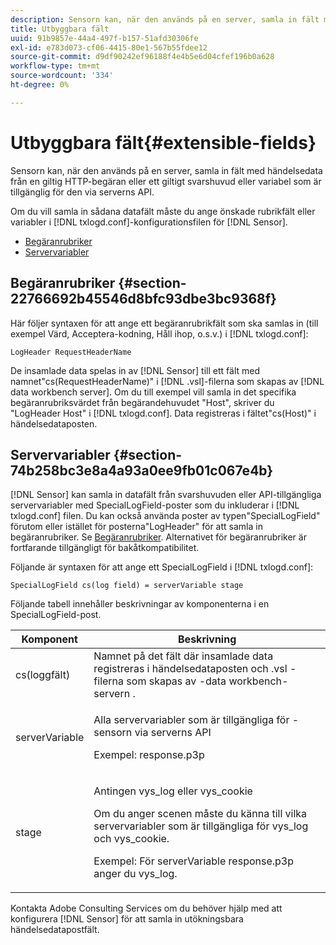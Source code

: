 ```yaml
---
description: Sensorn kan, när den används på en server, samla in fält med händelsedata från en giltig HTTP-begäran eller ett giltigt svarshuvud eller variabel som är tillgänglig för den via serverns API.
title: Utbyggbara fält
uuid: 91b9857e-44a4-497f-b157-51afd30306fe
exl-id: e783d073-cf06-4415-80e1-567b55fdee12
source-git-commit: d9df90242ef96188f4e4b5e6d04cfef196b0a628
workflow-type: tm+mt
source-wordcount: '334'
ht-degree: 0%

---
```


# Utbyggbara fält{#extensible-fields}

Sensorn kan, när den används på en server, samla in fält med händelsedata från en giltig HTTP-begäran eller ett giltigt svarshuvud eller variabel som är tillgänglig för den via serverns API.

Om du vill samla in sådana datafält måste du ange önskade rubrikfält eller variabler i [!DNL txlogd.conf]-konfigurationsfilen för [!DNL Sensor].

* [Begäranrubriker](../../../home/c-snsr-ovrvw/c-evnt-data-rcd-flds/c-ex-flds.md#section-22766692b45546d8bfc93dbe3bc9368f)
* [Servervariabler](../../../home/c-snsr-ovrvw/c-evnt-data-rcd-flds/c-ex-flds.md#section-74b258bc3e8a4a93a0ee9fb01c067e4b)

## Begäranrubriker {#section-22766692b45546d8bfc93dbe3bc9368f}

Här följer syntaxen för att ange ett begäranrubrikfält som ska samlas in (till exempel Värd, Acceptera-kodning, Håll ihop, o.s.v.) i [!DNL txlogd.conf]:

```
LogHeader RequestHeaderName
```

De insamlade data spelas in av [!DNL Sensor] till ett fält med namnet&quot;cs(RequestHeaderName)&quot; i [!DNL .vsl]-filerna som skapas av [!DNL data workbench server]. Om du till exempel vill samla in det specifika begäranrubriksvärdet från begärandehuvudet &quot;Host&quot;, skriver du &quot;LogHeader Host&quot; i [!DNL txlogd.conf]. Data registreras i fältet&quot;cs(Host)&quot; i händelsedataposten.

## Servervariabler {#section-74b258bc3e8a4a93a0ee9fb01c067e4b}

[!DNL Sensor] kan samla in datafält från svarshuvuden eller API-tillgängliga servervariabler med SpecialLogField-poster som du inkluderar i  [!DNL txlogd.conf] filen. Du kan också använda poster av typen&quot;SpecialLogField&quot; förutom eller istället för posterna&quot;LogHeader&quot; för att samla in begäranrubriker. Se [Begäranrubriker](../../../home/c-snsr-ovrvw/c-evnt-data-rcd-flds/c-ex-flds.md#section-22766692b45546d8bfc93dbe3bc9368f). Alternativet för begäranrubriker är fortfarande tillgängligt för bakåtkompatibilitet.

Följande är syntaxen för att ange ett SpecialLogField i [!DNL txlogd.conf]:

```
SpecialLogField cs(log field) = serverVariable stage
```

Följande tabell innehåller beskrivningar av komponenterna i en SpecialLogField-post.

<table id="table_053D5F34D56E4B15A85CA3B4FAD6E1B1"> 
 <thead> 
  <tr> 
   <th colname="col1" class="entry"> Komponent </th> 
   <th colname="col2" class="entry"> Beskrivning </th> 
  </tr> 
 </thead>
 <tbody> 
  <tr> 
   <td colname="col1"> cs(loggfält) </td> 
   <td colname="col2"> Namnet på det fält där insamlade data registreras i händelsedataposten och <span class="filepath"> .vsl </span>-filerna som skapas av <span class="keyword">-data workbench-servern </span>. </td> 
  </tr> 
  <tr> 
   <td colname="col1"> serverVariable </td> 
   <td colname="col2"> <p>Alla servervariabler som är tillgängliga för <span class="wintitle">-sensorn </span> via serverns API </p> <p>Exempel: response.p3p </p> </td> 
  </tr> 
  <tr> 
   <td colname="col1"> stage </td> 
   <td colname="col2"> <p>Antingen vys_log eller vys_cookie </p> <p>Om du anger scenen måste du känna till vilka servervariabler som är tillgängliga för vys_log och vys_cookie. </p> <p>Exempel: För serverVariable response.p3p anger du vys_log. </p> </td> 
  </tr> 
 </tbody> 
</table>

Kontakta Adobe Consulting Services om du behöver hjälp med att konfigurera [!DNL Sensor] för att samla in utökningsbara händelsedatapostfält.

